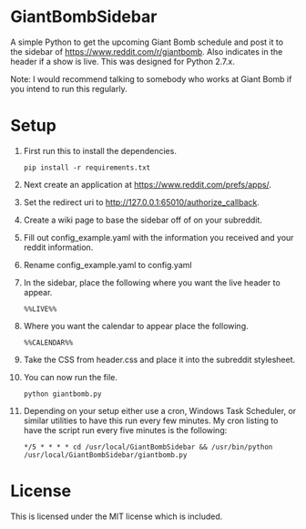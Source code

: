 # GiantBombSidebar
A simple Python  to get the upcoming Giant Bomb schedule and post it to the sidebar of https://www.reddit.com/r/giantbomb.  Also indicates in the header if a show is live.  This  was designed for Python 2.7.x.

Note: I would recommend talking to somebody who works at Giant Bomb if you intend to run this  regularly.

# Setup
1. First run this to install the dependencies.

    ```
    pip install -r requirements.txt
    ```

2. Next create an application at https://www.reddit.com/prefs/apps/.
3. Set the redirect uri to http://127.0.0.1:65010/authorize_callback.
4. Create a wiki page to base the sidebar off of on your subreddit.
5. Fill out config_example.yaml with the information you received and your reddit information.
6. Rename config_example.yaml to config.yaml
7. In the sidebar, place the following where you want the live header to appear.

    ```
    %%LIVE%%
    ```

8. Where you want the calendar to appear place the following.

    ```
    %%CALENDAR%%
    ```

9. Take the CSS from header.css and place it into the subreddit stylesheet.

10. You can now run the file.

    ```
    python giantbomb.py
    ```

11. Depending on your setup either use a cron, Windows Task Scheduler, or similar utilities to have this run every few minutes. My cron listing to have the script run every five minutes is the following:

    ```
    */5 * * * * cd /usr/local/GiantBombSidebar && /usr/bin/python /usr/local/GiantBombSidebar/giantbomb.py
    ```

# License
This  is licensed under the MIT license which is included.